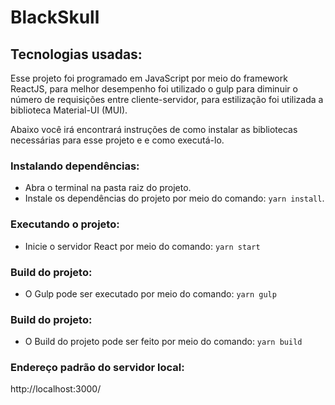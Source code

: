 # BlackSkull

## Tecnologias usadas:
Esse projeto foi programado em JavaScript por meio do framework ReactJS, para melhor desempenho foi utilizado o gulp para diminuir o número de requisições entre cliente-servidor, para estilização foi utilizada a biblioteca Material-UI (MUI).

Abaixo você irá encontrará instruções de como instalar as bibliotecas necessárias para esse projeto e e como executá-lo.

### Instalando dependências:
- Abra o terminal na pasta raiz do projeto.
- Instale os dependências do projeto por meio do comando: ```yarn install```.

### Executando o projeto:
- Inicie o servidor React por meio do comando: ```yarn start``` 

### Build do projeto:
- O Gulp pode ser executado por meio do comando: ```yarn gulp``` 

### Build do projeto:
- O Build do projeto pode ser feito por meio do comando: ```yarn build``` 

### Endereço padrão do servidor local:
http://localhost:3000/

